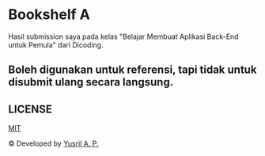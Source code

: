 # Bookshelf A
Hasil submission saya pada kelas "Belajar Membuat Aplikasi Back-End untuk Pemula" dari Dicoding.

Boleh digunakan untuk referensi, tapi tidak untuk disubmit ulang secara langsung.
---
## LICENSE
[MIT](./LICENSE.md)

© Developed by [Yusril A. P.](https://github.com/yusril-adr)